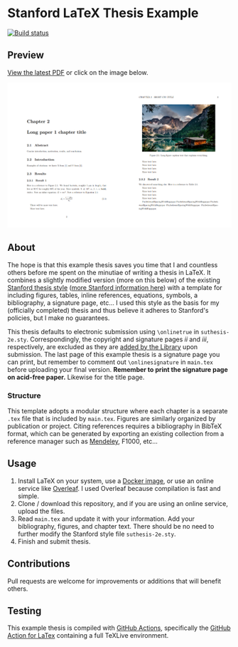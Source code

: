 # Stanford LaTeX Thesis Example

[![Build status](https://github.com/dcroote/stanford-thesis-example/workflows/CI/badge.svg?branch=master)](https://github.com/dcroote/stanford-thesis-example/actions?query=workflow%3ACI+branch%3Amaster)

## Preview
[View the latest PDF](https://github.com/dcroote/stanford-thesis-example/releases/latest/download/thesis-example.pdf) or click on the image below.

[![Thesis preview](preview.png)](https://github.com/dcroote/stanford-thesis-example/releases/latest/download/thesis-example.pdf)

## About
The hope is that this example thesis saves you time that I and countless others before me spent on the minutiae of writing a thesis in LaTeX. It combines a slightly modified version (more on this below) of the existing [Stanford thesis style](https://www.stanford.edu/dept/sul2/etdhelpupload/0/06/Suthesis-2e.sty) ([more Stanford information here](https://library.stanford.edu/research/bibliography-management/latex-bibtex-and-overleaf)) with a template for including figures, tables, inline references, equations, symbols, a bibliography, a signature page, etc...
I used this style as the basis for my (officially completed) thesis and thus believe it adheres to Stanford's policies, but I make no guarantees.

This thesis defaults to electronic submission using `\onlinetrue` in `suthesis-2e.sty`. Correspondingly, the copyright and signature pages *ii* and *iii*, respectively, are excluded as they are [added by the Library](https://registrar.stanford.edu/students/dissertation-and-thesis-submission/electronic-dissertationthesis-faq) upon submission. The last page of this example thesis is a signature page you can print, but remember to comment out `\onlinesignature` in `main.tex` before uploading your final version. **Remember to print the signature page on acid-free paper.** Likewise for the title page.

### Structure
This template adopts a modular structure where each chapter is a separate `.tex` file that is included by `main.tex`. Figures are similarly organized by publication or project. Citing references requires a bibliography in BibTeX format, which can be generated by exporting an existing collection from a reference manager such as [Mendeley](https://blog.mendeley.com/2012/03/24/how-to-series-generate-bibtex-files-for-your-collections-for-use-in-latex-part-3-of-12/), F1000, etc...

## Usage
1. Install LaTeX on your system, use a [Docker image](https://hub.docker.com/r/dxjoke/tectonic-docker), or use an online service like [Overleaf](https://www.overleaf.com). I used Overleaf because compilation is fast and simple.
2. Clone / download this repository, and if you are using an online service, upload the files.
3. Read `main.tex` and update it with your information. Add your bibliography, figures, and chapter text. There should be no need to further modify the Stanford style file `suthesis-2e.sty`.
4. Finish and submit thesis.

## Contributions
Pull requests are welcome for improvements or additions that will benefit others.

## Testing
This example thesis is compiled with [GitHub Actions](https://github.com/dcroote/stanford-thesis-example/actions), specifically the [GitHub Action for LaTex](https://github.com/marketplace/actions/github-action-for-latex) containing a full TeXLive environment.
